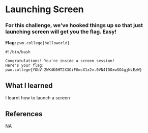 # Launching Screen

### For this challenge, we've hooked things up so that just launching screen will get you the flag. Easy!

**Flag:** `pwn.college{helloworld}`

```
#!/bin/bash

Congratulations! You're inside a screen session!
Here's your flag:
pwn.college{YObV-2WK4K0HT2X3OiFGmsX1x2v.0VN4IDOxwSO4gjNzEzW}
```

## What I learned

I learnt how to launch a screen

## References

NA
